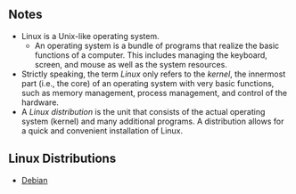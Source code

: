 ## Notes

- Linux is a Unix-like operating system.
	- An operating system is a bundle of programs that realize the basic functions of a computer. This includes managing the keyboard, screen, and mouse as well as the system resources.
- Strictly speaking, the term *Linux* only refers to the *kernel*, the innermost part (i.e., the core) of an operating system with very basic functions, such as memory management, process management, and control of the hardware.
- A *Linux distribution* is the unit that consists of the actual operating system (kernel) and many additional programs. A distribution allows for a quick and convenient installation of Linux.

## Linux Distributions

- [Debian](https://www.debian.org/)